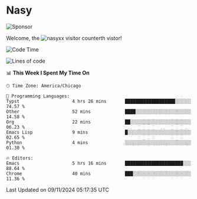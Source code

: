 # Nasy

<!--
<p align="center">
<img height="200" src="https://github-readme-stats.vercel.app/api?username=nasyxx&count_private=true&show_icons=true&theme=dracula&include_all_commits=true"/>
<img height="200" src="https://github-readme-stats.vercel.app/api/top-langs/?username=nasyxx&theme=dracula&hide=html,jupyter+notebook&count_private=true&show_icons=true"/>
</p>

  
----------------
-->

![Sponsor](https://img.shields.io/static/v1.svg?label=Sponsor&message=%E2%9D%A4&logo=GitHub&style=flat&color=pink)
 
Welcome, the ![nasyxx visitor counter](https://count.getloli.com/get/@nasyxx?theme=rule34)th vistor!
 
<!--START_SECTION:waka-->
![Code Time](http://img.shields.io/badge/Code%20Time-4%2C722%20hrs%2015%20mins-blue)

![Lines of code](https://img.shields.io/badge/From%20Hello%20World%20I%27ve%20Written-6.3%20million%20lines%20of%20code-blue)

📊 **This Week I Spent My Time On** 

```text
🕑︎ Time Zone: America/Chicago

💬 Programming Languages: 
Typst                    4 hrs 26 mins       ███████████████████░░░░░░   74.57 % 
Other                    52 mins             ████░░░░░░░░░░░░░░░░░░░░░   14.58 % 
Org                      22 mins             ██░░░░░░░░░░░░░░░░░░░░░░░   06.23 % 
Emacs Lisp               9 mins              █░░░░░░░░░░░░░░░░░░░░░░░░   02.65 % 
Python                   4 mins              ░░░░░░░░░░░░░░░░░░░░░░░░░   01.30 % 

🔥 Editors: 
Emacs                    5 hrs 16 mins       ██████████████████████░░░   88.64 % 
Chrome                   40 mins             ███░░░░░░░░░░░░░░░░░░░░░░   11.36 % 
```


 Last Updated on 09/11/2024 05:17:35 UTC
<!--END_SECTION:waka-->

<!-- ![visitors](https://visitor-badge.laobi.icu/badge?page_id=nasyxx.nasyxx) -->
